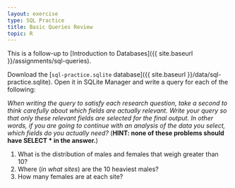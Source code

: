```yaml
---
layout: exercise
type: SQL Practice
title: Basic Queries Review
topic: R
---
```


This is a follow-up to [Introduction to Databases]({{ site.baseurl }}/assignments/sql-queries).

Download the [`sql-practice.sqlite` database]({{ site.baseurl }}/data/sql-practice.sqlite). Open it in SQLite Manager and write a query for each of the following:

*When writing the query to satisfy each research question, take a second to
think carefully about which fields are actually relevant. Write your query so
that only these relevant fields are selected for the final output. In other
words, if you are going to continue with an analysis of the data you select,
which fields do you actually need?* (**HINT: none of these problems should have
SELECT \* in the answer.**)

1. What is the distribution of males and females that weigh greater than 10?
2. Where (*in what sites*) are the 10 heaviest males?
3. How many females are at each site?

